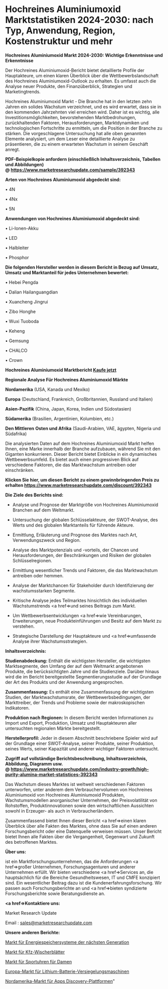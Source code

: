 # Hochreines Aluminiumoxid Marktstatistiken 2024-2030: nach Typ, Anwendung, Region, Kostenstruktur und mehr

<strong>Hochreines Aluminiumoxid Markt 2024-2030: Wichtige Erkenntnisse und Erkenntnisse</strong>

Der Hochreines Aluminiumoxid-Bericht bietet detaillierte Profile der Hauptakteure, um einen klaren Überblick über die Wettbewerbslandschaft des Hochreines Aluminiumoxid-Outlook zu erhalten. Es umfasst auch die Analyse neuer Produkte, den Finanzüberblick, Strategien und Marketingtrends.

Hochreines Aluminiumoxid Markt - Die Branche hat in den letzten zehn Jahren ein solides Wachstum verzeichnet, und es wird erwartet, dass sie in den kommenden Jahrzehnten viel erreichen wird. Daher ist es wichtig, alle Investitionsmöglichkeiten, bevorstehenden Marktbedrohungen, zurückhaltenden Faktoren, Herausforderungen, Marktdynamiken und technologischen Fortschritte zu ermitteln, um die Position in der Branche zu stärken. Die vorgeschlagene Untersuchung hat alle oben genannten Elemente analysiert, um dem Leser eine detaillierte Analyse zu präsentieren, die zu einem erwarteten Wachstum in seinem Geschäft anregt.

<strong><b>PDF-Beispielkopie anfordern (einschließlich Inhaltsverzeichnis, Tabellen und Abbildungen) @ </b></strong><strong><a href=https://www.marketresearchupdate.com/sample/392343><strong>https://www.marketresearchupdate.com/sample/392343</u></a></strong></strong>

<strong>Arten von Hochreines Aluminiumoxid abgedeckt sind:</strong>

• 4N

• 4Nx

• 5N

<strong>Anwendungen von Hochreines Aluminiumoxid abgedeckt sind:</strong>

• Li-Ionen-Akku

• LED

• Halbleiter

• Phosphor

<strong>Die folgenden Hersteller werden in diesem Bericht in Bezug auf Umsatz, Umsatz und Marktanteil für jedes Unternehmen bewertet:</strong>

• Hebei Pengda

• Dalian Hailanguangdian

• Xuancheng Jingrui

• Zibo Honghe

• Wuxi Tuoboda

• Keheng

• Gemsung

• CHALCO

• Crown

<strong>Hochreines Aluminiumoxid Marktbericht <a href=https://www.marketresearchupdate.com/buynow/392343>Kaufe jetzt</a></strong>

<strong>Regionale Analyse Für Hochreines Aluminiumoxid Märkte</strong>

<strong>Nordamerika</strong> (USA, Kanada und Mexiko)

<strong>Europa</strong> (Deutschland, Frankreich, Großbritannien, Russland und Italien)

<strong>Asien-Pazifik</strong> (China, Japan, Korea, Indien und Südostasien)

<strong>Südamerika</strong> (Brasilien, Argentinien, Kolumbien, etc.)

<strong>Den Mittleren</strong> <strong>Osten und Afrika</strong> (Saudi-Arabien, VAE, ägypten, Nigeria und Südafrika)

Die analysierten Daten auf dem Hochreines Aluminiumoxid Markt helfen Ihnen, eine Marke innerhalb der Branche aufzubauen, während Sie mit den Giganten konkurrieren. Dieser Bericht bietet Einblicke in ein dynamisches Wettbewerbsumfeld. Es bietet auch einen progressiven Blick auf verschiedene Faktoren, die das Marktwachstum antreiben oder einschränken.

<strong>Klicken Sie hier, um diesen Bericht zu einem gewinnbringenden Preis zu erhalten
</strong><strong><a href=https://www.marketresearchupdate.com/discount/392343>https://www.marketresearchupdate.com/discount/392343</b></u></strong></a>

<strong>Die Ziele des Berichts sind:</strong>

- Analyse und Prognose der Marktgröße von Hochreines Aluminiumoxid Branchen auf dem Weltmarkt.

- Untersuchung der globalen Schlüsselakteure, der SWOT-Analyse, des Werts und des globalen Marktanteils für führende Akteure.

- Ermittlung, Erläuterung und Prognose des Marktes nach Art, Verwendungszweck und Region.

- Analyse des Marktpotenzials und -vorteils, der Chancen und Herausforderungen, der Beschränkungen und Risiken der globalen Schlüsselregionen.

- Ermittlung wesentlicher Trends und Faktoren, die das Marktwachstum antreiben oder hemmen.

- Analyse der Marktchancen für Stakeholder durch Identifizierung der wachstumsstarken Segmente.

- Kritische Analyse jedes Teilmarktes hinsichtlich des individuellen Wachstumstrends <a href=>und</a> seines Beitrags zum Markt.

- Um Wettbewerbsentwicklungen <a href=>wie</a> Vereinbarungen, Erweiterungen, neue Produkteinführungen und Besitz auf dem Markt zu verstehen.

- Strategische Darstellung der Hauptakteure und <a href=>umfas</a>sende Analyse ihrer Wachstumsstrategien.

<strong>Inhaltsverzeichnis:</strong>

<strong>Studienabdeckung:</strong> Enthält die wichtigsten Hersteller, die wichtigsten Marktsegmente, den Umfang der auf dem Weltmarkt angebotenen Produkte, die berücksichtigten Jahre und die Studienziele. Darüber hinaus wird die im Bericht bereitgestellte Segmentierungsstudie auf der Grundlage der Art des Produkts und der Anwendung angesprochen.

<strong>Zusammenfassung:</strong> Es enthält eine Zusammenfassung der wichtigsten Studien, der Marktwachstumsrate, der Wettbewerbsbedingungen, der Markttreiber, der Trends und Probleme sowie der makroskopischen Indikatoren.

<strong>Produktion nach Regionen:</strong> In diesem Bericht werden Informationen zu Import und Export, Produktion, Umsatz und Hauptakteuren aller untersuchten regionalen Märkte bereitgestellt.

<strong>Herstellerprofil:</strong> Jeder in diesem Abschnitt beschriebene Spieler wird auf der Grundlage einer SWOT-Analyse, seiner Produkte, seiner Produktion, seines Werts, seiner Kapazität und anderer wichtiger Faktoren untersucht.

<strong><b>Zugriff auf vollständige Berichtsbeschreibung, Inhaltsverzeichnis, Abbildung, Diagramm usw. @ </b></strong><strong><a href=https://www.marketresearchupdate.com/industry-growth/high-purity-alumina-market-statistices-392343>https://www.marketresearchupdate.com/industry-growth/high-purity-alumina-market-statistices-392343</a></strong>

Das Wachstum dieses Marktes ist weltweit verschiedenen Faktoren unterworfen, unter anderem dem Verbrauchervolumen von Hochreines Aluminiumoxid von Hochreines Aluminiumoxid Produkten, Wachstumsmodellen anorganischer Unternehmen, der Preisvolatilität von Rohstoffen, Produktinnovationen sowie den wirtschaftlichen Aussichten sowohl in Erzeuger- als auch in Verbraucherländern.

Zusammenfassend bietet Ihnen dieser Bericht <a href=>einen</a> klaren Überblick über alle Fakten des Marktes, ohne dass Sie auf einen anderen Forschungsbericht oder eine Datenquelle verweisen müssen. Unser Bericht bietet Ihnen alle Fakten über die Vergangenheit, Gegenwart und Zukunft des betroffenen Marktes.

<strong>Über uns:</strong>

 ist ein Marktforschungsunternehmen, das die Anforderungen <a href=>großer</a> Unternehmen, Forschungsagenturen und anderer Unternehmen erfüllt. Wir bieten verschiedene <a href=>Services</a> an, die hauptsächlich für die Bereiche Gesundheitswesen, IT und CMFE konzipiert sind. Ein wesentlicher Beitrag dazu ist die Kundenerfahrungsforschung. Wir passen auch Forschungsberichte an und <a href=>bieten</a> syndizierte Forschungsberichte sowie Beratungsdienste an.

<strong><a href=>Kontaktiere uns:</a></strong>

Market Research Update

Email : sales@marketresearchupdate.com

<strong>Unsere anderen Berichte:</strong>

<a href=https://www.linkedin.com/pulse/next-generation-energy-storage-systems-market>Markt für Energiespeichersysteme der nächsten Generation</a>

<a href=https://www.linkedin.com/pulse/automotive-wiper-blades-market-outlooks-2023>Markt für Kfz-Wischerblätter</a>

<a href=https://www.linkedin.com/pulse/womens-sport-watches-market-report-2023-top-company-trends>Markt für Sportuhren für Damen</a>

<a href=https://www.linkedin.com/pulse/europe-lithium-battery-sealing-machine-market>Europa-Markt für Lithium-Batterie-Versiegelungsmaschinen</a>

<a href=https://www.linkedin.com/pulse/north-america-apps-discovery-platform-market-size-production-9avrf/>Nordamerika-Markt für Apps Discovery-Plattformen</a>"
